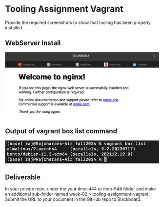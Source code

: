 # Tooling Assignment Vagrant

Provide the required screenshots to show that tooling has been properly installed

## WebServer Install

![*WebServer Install*](./images/webserver-install.png "WebServer Install")

## Output of vagrant box list command

![*vagrant box list*](./images/vagrantbox-list.png "vagrant box list")

## Deliverable

In your private repo, under the your itmo-444 or itmo-544 folder and make an additional sub-folder
named week-02 > tooling-assignment-vagrant. Submit the URL to your document in the GitHub repo to
Blackboard.
